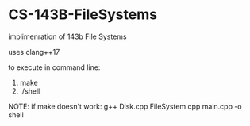 # CS-143B-FileSystems

implimenration of 143b File Systems

uses clang++17 

to execute in command line:

1. make
2. ./shell 

NOTE: if make doesn't work: g++ Disk.cpp FileSystem.cpp main.cpp -o shell
